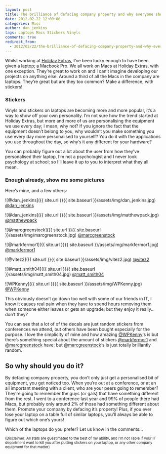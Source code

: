 ```yaml
---
layout: post
title: The brilliance of defacing company property and why everyone should do it with stickers
date: 2012-02-22 12:00:00
categories: Misc
author: dan_jenkins
tags: Laptops Macs Stickers Vinyls
comments: true
redirect_from:
  - 2012/02/22/the-brilliance-of-defacing-company-property-and-why-everyone-should-do-it-with-stickers/
---
```


Whilst working at [Holiday Extras](http://www.holidayextras.com), I’ve been lucky enough to have been given a laptop; a Macbook Pro. We all work on Macs at Holiday Extras, with one exception. They’re great to work on and I can’t imagine developing our projects on anything else. Around a third of all the Macs in the company are laptops. They’re great but are they too common? Make a difference, with stickers!

### Stickers
Vinyls and stickers on laptops are becoming more and more popular, it’s a way to show off your own personality. I’m not sure how the trend started at Holiday Extras, but more and more of us are personalising the equipment we use every day; I mean, why not? If you ignore the fact that the equipment doesn’t belong to you, why wouldn’t you make something you use every day more personalised to yourself? You do it with the applications you use throughout the day, so why’s it any different for your hardware?

You can probably figure out a lot about the user from how they’ve personalised their laptop, I’m not a psychologist and I never took psychology at school; so I’ll leave it up to you to interpret what they all mean.

### Enough already, show me some pictures
Here’s mine, and a few others:

![@dan_jenkins]({{ site.url }}{{ site.baseurl }}/assets/img/dan_jenkins.jpg)
[@dan_jenkins](http://www.twitter.com/dan_jenkins)

![@dan_jenkins]({{ site.url }}{{ site.baseurl }}/assets/img/matthewpack.jpg)
[@matthewpack](http://www.twitter.com/matthewpack)

![@marcgreenstock]({{ site.url }}{{ site.baseurl }}/assets/img/marcgreenstock.jpg)
[@marcgreenstock](http://www.twitter.com/marcgreenstock)

![@markfermor1]({{ site.url }}{{ site.baseurl }}/assets/img/markfermor1.jpg)
[@markfermor1](http://www.twitter.com/markfermor1)

![@vitez2]({{ site.url }}{{ site.baseurl }}/assets/img/vitez2.jpg)
[@vitez2](http://www.twitter.com/vitez2)

![@matt_smith04]({{ site.url }}{{ site.baseurl }}/assets/img/matt_smith04.jpg)
[@matt_smith04](http://www.twitter.com/matt_smith04)

![WPKenny]({{ site.url }}{{ site.baseurl }}/assets/img/WPKenny.jpg)
[@WPKenny](http://www.twitter.com/WPKenny)

This obviously doesn’t go down too well with some of our friends in IT, I know it causes real pain when they have to spend hours removing them when someone either leaves or gets an upgrade; but they enjoy it really… don’t they?

You can see that a lot of of the decals are just random stickers from conferences we attend, but others have been bought especially for the purpose. I love the simplicity of mine and how amazing [@WPKenny](http://www.twitter.com/WPKenny)‘s is but there’s something special about the amount of stickers [@markfermor1](http://www.twitter.com/markfermor1) and [@marcgreenstock](http://www.twitter.com/marcgreenstock) have; but [@marcgreenstock](http://www.twitter.com/marcgreenstock)‘s is just totally brilliantly random.

## So why should you do it?
By defacing company property, you don’t only just get a personalised bit of equipment, you get noticed too. When you’re out at a conference, or at an all important meeting with a client, who are your peers going to remember? They’re going to remember the guys (or gals) that have something different from the rest. I went to a conference last year and 99% of people there had Macs, but probably only around 2% of those had something different about them. Promote your company by defacing it’s property! Plus, if you ever lose your laptop on a table full of similar laptops, you’ll always be able to figure out which one’s yours!

Which of the laptops do you prefer? Let us know in the comments…

<small>(Disclaimer: All stats are guestimated to the best of my ability, and I’m not liable if your IT department want to kill you after putting stickers on your laptop, or any other company equipment for that matter)</small>